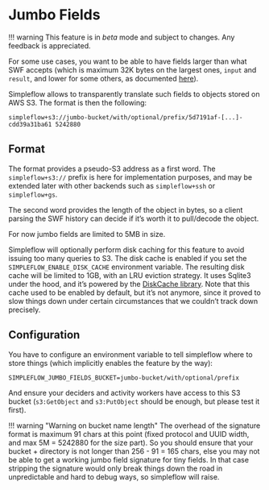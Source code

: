 Jumbo Fields
============

!!! warning
    This feature is in _beta_ mode and subject to changes. Any feedback is appreciated.

For some use cases, you want to be able to have fields larger than what SWF accepts
(which is maximum 32K bytes on the largest ones, `input` and `result`, and lower for
some others, as documented [here](http://docs.aws.amazon.com/amazonswf/latest/developerguide/swf-dg-limits.html)).

Simpleflow allows to transparently translate such fields to objects stored on AWS
S3. The format is then the following:

    simpleflow+s3://jumbo-bucket/with/optional/prefix/5d7191af-[...]-cdd39a31ba61 5242880


Format
------

The format provides a pseudo-S3 address as a first word. The `simpleflow+s3://`
prefix is here for implementation purposes, and may be extended later with other
backends such as `simpleflow+ssh` or `simpleflow+gs`.

The second word provides the length of the object in bytes, so a client parsing
the SWF history can decide if it’s worth it to pull/decode the object.

For now jumbo fields are limited to 5MB in size.

Simpleflow will optionally perform disk caching for this feature to avoid
issuing too many queries to S3. The disk cache is enabled if you set the
`SIMPLEFLOW_ENABLE_DISK_CACHE` environment variable. The resulting disk
cache will be limited to 1GB, with an LRU eviction strategy. It uses
Sqlite3 under the hood, and it’s powered by the
[DiskCache library](http://www.grantjenks.com/docs/diskcache/).
Note that this cache used to be enabled by default, but it’s not anymore,
since it proved to slow things down under certain circumstances that we
couldn’t track down precisely.


Configuration
-------------

You have to configure an environment variable to tell simpleflow where to store
things (which implicitly enables the feature by the way):

    SIMPLEFLOW_JUMBO_FIELDS_BUCKET=jumbo-bucket/with/optional/prefix

And ensure your deciders and activity workers have access to this S3 bucket (`s3:GetObject` and
`s3:PutObject` should be enough, but please test it first).

!!! warning "Warning on bucket name length"
    The overhead of the signature format is maximum 91 chars at this point (fixed protocol
    and UUID width, and max 5M = 5242880 for the size part). So you should ensure
    that your bucket + directory is not longer than 256 - 91 = 165 chars, else
    you may not be able to get a working jumbo field signature for tiny fields.
    In that case stripping the signature would only break things down the road
    in unpredictable and hard to debug ways, so simpleflow will raise.
